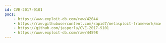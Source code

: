 ```yaml
---
id: CVE-2017-9101
pocs:
    - https://www.exploit-db.com/raw/42044
    - https://raw.githubusercontent.com/rapid7/metasploit-framework/master/modules/exploits/multi/http/playsms_uploadcsv_exec.rb
    - https://github.com/jasperla/CVE-2017-9101
    - https://www.exploit-db.com/raw/44598
---
```

